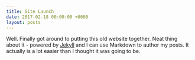 ```yaml
---
title: Site Launch
date: 2017-02-18 00:00:00 +0000
layout: posts
---
```


Well. Finally got around to putting this old website together. <!--more--> Neat thing about it - powered by [Jekyll](http://jekyllrb.com) and I can use Markdown to author my posts. It actually is a lot easier than I thought it was going to be.

